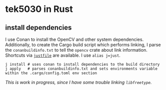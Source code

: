 # tek5030 in Rust

## install dependencies

I use Conan to install the OpenCV and other system dependencies.
Additionally, to create the Cargo build script which performs linking, I parse the `conanbuildinfo.txt` to tell
the `opencv` crate about link information.
Shortcuts via [`justfile`](https://github.com/casey/just) are available.
I use `alias j=just`.

```shell
j install # uses conan to install dependencies to the build directory
j apply   # parses conanbuildinfo.txt and sets environments variable within the .cargo/config.toml env section
```

_This is work in progress, since I have some trouble linking `libfreetype`._
